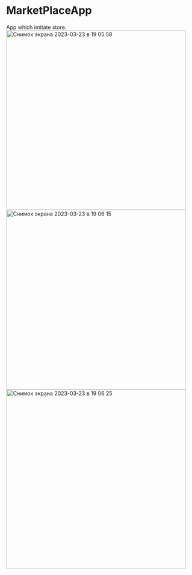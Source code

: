 # MarketPlaceApp
App which imitate store.
<img width="477" alt="Снимок экрана 2023-03-23 в 19 05 58" src="https://user-images.githubusercontent.com/77745444/227306071-f51570b5-75c7-4543-85b6-1bd68b1ee2ca.png">
<img width="477" alt="Снимок экрана 2023-03-23 в 19 06 15" src="https://user-images.githubusercontent.com/77745444/227306106-e0e5f565-0414-4db5-b91b-bd9b15a80f82.png">
<img width="477" alt="Снимок экрана 2023-03-23 в 19 06 25" src="https://user-images.githubusercontent.com/77745444/227306139-344db8c2-4524-4be8-9f9f-caf958098b40.png">
